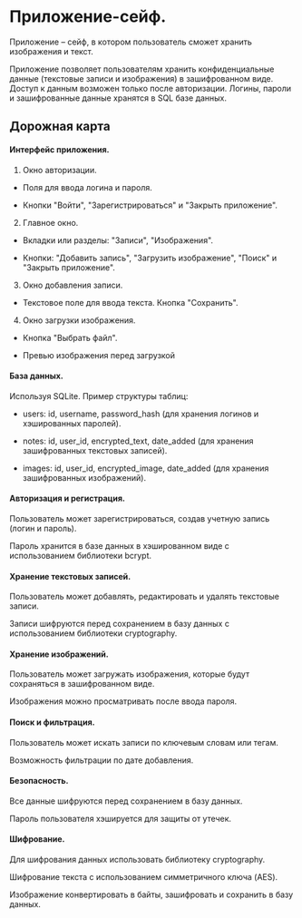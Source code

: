 # Приложение-сейф.
Приложение – сейф, в котором пользователь сможет хранить изображения и текст.

Приложение позволяет пользователям хранить конфиденциальные данные (текстовые записи и изображения) в зашифрованном виде. Доступ к данным возможен только после авторизации. Логины, пароли и зашифрованные данные хранятся в SQL базе данных.

## Дорожная карта

#### Интерфейс приложения.
1. Окно авторизации.

- Поля для ввода логина и пароля.

- Кнопки "Войти", "Зарегистрироваться" и "Закрыть приложение".

2. Главное окно.

- Вкладки или разделы: "Записи", "Изображения".

- Кнопки: "Добавить запись", "Загрузить изображение", "Поиск" и "Закрыть приложение".

3. Окно добавления записи.

- Текстовое поле для ввода текста. Кнопка "Сохранить".

4. Окно загрузки изображения.

- Кнопка "Выбрать файл".

- Превью изображения перед загрузкой

#### База данных.

Используя SQLite. Пример структуры таблиц:

- users: id, username, password_hash (для хранения логинов и хэшированных паролей).

- notes: id, user_id, encrypted_text, date_added (для хранения зашифрованных текстовых записей).

- images: id, user_id, encrypted_image, date_added (для хранения зашифрованных изображений).

#### Авторизация и регистрация.

Пользователь может зарегистрироваться, создав учетную запись (логин и пароль).

Пароль хранится в базе данных в хэшированном виде с использованием библиотеки bcrypt.

#### Хранение текстовых записей.

Пользователь может добавлять, редактировать и удалять текстовые записи.

Записи шифруются перед сохранением в базу данных с использованием библиотеки cryptography.

#### Хранение изображений.

Пользователь может загружать изображения, которые будут сохраняться в зашифрованном виде.

Изображения можно просматривать после ввода пароля.

#### Поиск и фильтрация.

Пользователь может искать записи по ключевым словам или тегам.

Возможность фильтрации по дате добавления.

#### Безопасность.

Все данные шифруются перед сохранением в базу данных.

Пароль пользователя хэшируется для защиты от утечек.

#### Шифрование.

Для шифрования данных использовать библиотеку cryptography.

Шифрование текста с использованием симметричного ключа (AES).

Изображение конвертировать в байты, зашифровать и сохранить в базу данных.